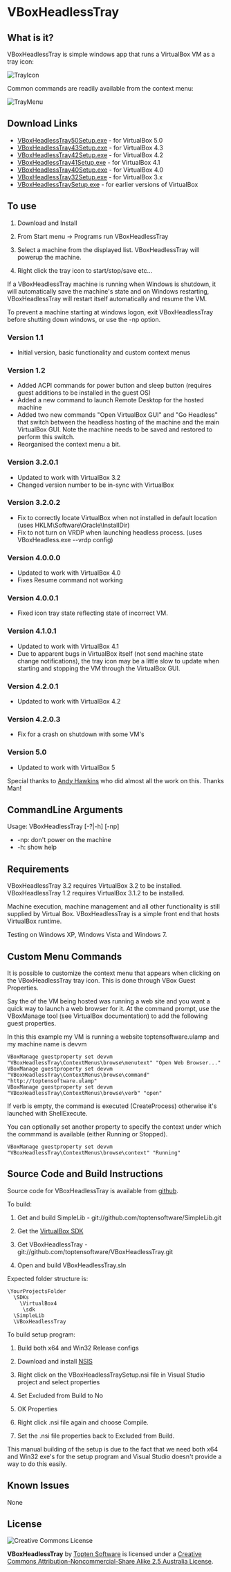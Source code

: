 ﻿VBoxHeadlessTray
================

What is it?
-----------

VBoxHeadlessTray is simple windows app that runs a VirtualBox VM as a tray icon:

![TrayIcon](http://www.toptensoftware.com/VBoxHeadlessTray/tray1.png)

Common commands are readily available from the context menu:

![TrayMenu](http://www.toptensoftware.com/VBoxHeadlessTray/tray2.png)
	
	
Download Links
--------------

* [VBoxHeadlessTray50Setup.exe](http://www.toptensoftware.com/downloads/VBoxHeadlessTray50Setup.exe) - for VirtualBox 5.0
* [VBoxHeadlessTray43Setup.exe](http://www.toptensoftware.com/downloads/VBoxHeadlessTray43Setup.exe) - for VirtualBox 4.3
* [VBoxHeadlessTray42Setup.exe](http://www.toptensoftware.com/downloads/VBoxHeadlessTray42Setup.exe) - for VirtualBox 4.2
* [VBoxHeadlessTray41Setup.exe](http://www.toptensoftware.com/downloads/VBoxHeadlessTray41Setup.exe) - for VirtualBox 4.1
* [VBoxHeadlessTray40Setup.exe](http://www.toptensoftware.com/downloads/VBoxHeadlessTray40Setup.exe) - for VirtualBox 4.0
* [VBoxHeadlessTray32Setup.exe](http://www.toptensoftware.com/downloads/VBoxHeadlessTray32Setup.exe) - for VirtualBox 3.x
* [VBoxHeadlessTraySetup.exe](http://www.toptensoftware.com/downloads/VBoxHeadlessTraySetup.exe) - for earlier versions of VirtualBox
	
To use
------

1. Download and Install 

2. From Start menu -> Programs run VBoxHeadlessTray

3. Select a machine from the displayed list.  VBoxHeadlessTray will powerup the machine.

4. Right click the tray icon to start/stop/save etc...

If a VBoxHeadlessTray machine is running when Windows is shutdown, it will automatically 
save the machine's state and on Windows restarting, VBoxHeadlessTray will restart itself 
automatically and resume the VM.  

To prevent a machine starting at windows logon, exit VBoxHeadlessTray before shutting 
down windows, or use the -np option.

### Version 1.1

* Initial version, basic functionality and custom context menus

### Version 1.2

* Added ACPI commands for power button and sleep button (requires guest additions to be installed in the guest OS)
* Added a new command to launch Remote Desktop for the hosted machine
* Added two new commands "Open VirtualBox GUI" and "Go Headless" that switch between the headless hosting of the machine and the main VirtualBox GUI.  Note the machine needs to be saved and restored to perform this switch.
* Reorganised the context menu a bit.

### Version 3.2.0.1

* Updated to work with VirtualBox 3.2
* Changed version number to be in-sync with VirtualBox

### Version 3.2.0.2

* Fix to correctly locate VirtualBox when not installed in default location (uses HKLM\Software\Oracle\InstallDir)
* Fix to not turn on VRDP when launching headless process. (uses VBoxHeadless.exe --vrdp config)

### Version 4.0.0.0

* Updated to work with VirtualBox 4.0
* Fixes Resume command not working


### Version 4.0.0.1

* Fixed icon tray state reflecting state of incorrect VM.


### Version 4.1.0.1

* Updated to work with VirtualBox 4.1
* Due to apparent bugs in VirtualBox itself (not send machine state change notifications), the tray icon may be a little slow to update when starting and stopping the VM through the VirtualBox GUI.

### Version 4.2.0.1

* Updated to work with VirtualBox 4.2

### Version 4.2.0.3

* Fix for a crash on shutdown with some VM's

### Version 5.0

* Updated to work with VirtualBox 5

Special thanks to [Andy Hawkins](https://github.com/adhawkins) who did almost all the work on this.  Thanks Man!


CommandLine Arguments
---------------------

Usage: VBoxHeadlessTray [-?|-h] [-np] <machinename>

* -np: don't power on the machine
* -h:  show help

Requirements
------------

VBoxHeadlessTray 3.2 requires VirtualBox 3.2 to be installed.
VBoxHeadlessTray 1.2 requires VirtualBox 3.1.2 to be installed.  

Machine execution, machine management and all other functionality is still supplied by Virtual Box.  VBoxHeadlessTray is a simple front end that hosts VirtualBox runtime.

Testing on Windows XP, Windows Vista and Windows 7.  


Custom Menu Commands
--------------------

It is possible to customize the context menu that appears when clicking on the 
VBoxHeadlessTray tray icon.  This is done through VBox Guest Properties.

Say the of the VM being hosted was running a web site and you want a quick way to 
launch a web browser for it.  At the command prompt, use the VBoxManage tool (see 
VirtualBox documentation) to add the following guest properties.

In this this example my VM is running a website toptensoftware.ulamp and my machine 
name is devvm

	VBoxManage guestproperty set devvm "VBoxHeadlessTray\ContextMenus\browse\menutext" "Open Web Browser..."
	VBoxManage guestproperty set devvm "VBoxHeadlessTray\ContextMenus\browse\command" "http://toptensoftware.ulamp"
	VBoxManage guestproperty set devvm "VBoxHeadlessTray\ContextMenus\browse\verb" "open"

If verb is empty, the command is executed (CreateProcess) otherwise it's launched with 
ShellExecute.
	
You can optionally set another property to specify the context under which the 
commmand is available (either Running or Stopped).

	VBoxManage guestproperty set devvm "VBoxHeadlessTray\ContextMenus\browse\context" "Running"


Source Code and Build Instructions
---

Source code for VBoxHeadlessTray is available from [github](http://github.com/toptensoftware/VBoxHeadlessTray).

To build:

  1. Get and build SimpleLib - git://github.com/toptensoftware/SimpleLib.git

  2. Get the [VirtualBox SDK](http://download.virtualbox.org/virtualbox/vboxsdkdownload.html)
  
  3. Get VBoxHeadlessTray - git://github.com/toptensoftware/VBoxHeadlessTray.git
  
  4. Open and build VBoxHeadlessTray.sln

Expected folder structure is:

    \YourProjectsFolder
      \SDKs
        \VirtualBox4
    	 \sdk
      \SimpleLib
      \VBoxHeadlessTray

To build setup program:

  1. Build both x64 and Win32 Release configs
  
  2. Download and install [NSIS](http://nsis.sourceforge.net/Download)
  
  3. Right click on the VBoxHeadlessTraySetup.nsi file in Visual Studio project and select properties
  
  4. Set Excluded from Build to No
  
  5. OK Properties
  
  6. Right click .nsi file again and choose Compile.
  
  7. Set the .nsi file properties back to Excluded from Build.
  
This manual building of the setup is due to the fact that we need both x64 and Win32 exe's for the setup program and Visual Studio doesn't provide a way to do this easily.
  

Known Issues
------------

None


License
-------

![Creative Commons License](http://i.creativecommons.org/l/by-nc-sa/2.5/au/88x31.png)

**VBoxHeadlessTray** by [Topten Software](http://www.toptensoftware.com/VBoxHeadlessTray) is licensed under a [Creative Commons Attribution-Noncommercial-Share Alike 2.5 Australia License](http://creativecommons.org/licenses/by-nc-sa/2.5/au/).